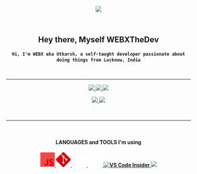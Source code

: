 
<div align="center">
  <img src="https://i.imgur.com/W4UpocQ.png">
  
  &nbsp;
<h2> Hey there, Myself <strong>WEBXTheDev</h2>

    Hi, I'm WEBX aka Utkarsh, a self-taught developer passionate about doing things from Lucknow, India
    
&nbsp;
<hr>

  <p align="center">
    <a href="https://github.com/WEBXTheDev/">
        <img src="https://github-readme-stats.vercel.app/api?username=WEBXTheDev&hide=issues,prs&count_private=true&show_owner=true&show_icons=true&bg_color=0d1117&title_color=ffffff&text_color=ffffff&icon_color=FF0000&hide_border=true/" />
    </a>
    <a href="https://github.com/WEBXTheDev/">
        <img src="https://github-readme-stats.vercel.app/api/top-langs/?username=WEBXTheDev&layout=compact&card_width=445&bg_color=0d1117&title_color=ffffff&text_color=ffffff&icon_color=FF4D4D&hide_border=true/" />
    </a>
    <a href="https://github.com/WEBXTheDev/">
        <img src="https://github-readme-streak-stats.herokuapp.com?user=WEBXTHEDEV&hide_border=true&background=0D1117&currStreakLabel=FF0000&sideLabels=FFFFFF&currStreakNum=FFFFFF&dates=FFFFFF&sideNums=FFFFFF&fire=FF0000&ring=FF2626&stroke=FFFFFF)](https://git.io/streak-stats" />
    </a></p>
    <p align="center">
    <a href="https://github.com/WEBXTheDev/ZenorZ/">
        <img src="https://github-readme-stats.vercel.app/api/pin/?username=WEBXTheDev&repo=ZenorZ&bg_color=0d1117&title_color=FF0000&text_color=8b949e&icon_color=FF4D4D&hide_border=true/" />
    </a>
    <a href="https://github.com/WEBXTheDev/WEBXTheDev/">
        <img src="https://github-readme-stats.vercel.app/api/pin/?username=WEBXTheDev&repo=WEBXTheDev&bg_color=0d1117&title_color=FF0000&text_color=8b949e&icon_color=FF4D4D&hide_border=true/" />
    </a>
    
</p>

&nbsp;
      <hr>
      &nbsp;
<div align="center">
<h4>  <b>LANGUAGES</b> and <b>TOOLS</b> I'm using  </h4>
 <a href="https://developer.mozilla.org/en-US/docs/Web/JavaScript" target="_blank"> <img src="./images/javascript.png" width="40" height="40"/> </a>
<a href="https://git-scm.com/" target="_blank"> <img src="./images/git.png" width="40" height="40"/> </a>
<a href=""> <img src= "./images/html.png" width=40px > </a>
<a href=""> <img src= "./images/typescript.png" width=40px > </a>
<a href="https://code.visualstudio.com/insiders/"><img src="https://cdn.discordapp.com/emojis/754345273328664676.gif?v=1" alt="VS Code Insider" width="35px"> </a>
<a href="https://discord.js.org/#/"><img src="https://jasonhaxstuff.gallerycdn.vsassets.io/extensions/jasonhaxstuff/discord-js-tools/0.0.3/1530824658924/Microsoft.VisualStudio.Services.Icons.Default" width="35px"></a>
